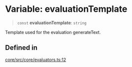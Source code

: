 # Variable: evaluationTemplate

> `const` **evaluationTemplate**: `string`

Template used for the evaluation generateText.

## Defined in

[core/src/core/evaluators.ts:12](https://github.com/ai16z/eliza/blob/c537cb3e848b54fcb914d8ef84924fa5fdeaec66/core/src/core/evaluators.ts#L12)
